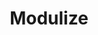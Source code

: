 ---
title: "Modulize"
subheading: "Task runner script for flexible modular projects"
excerpt: "Lorem ipsum dolor sit amet, consectetur adipiscing elit, sed do eiusmod tempor incididunt"
pinned: true
priority: 1
section: "portfolio"
category: "Bash/Shell Scripting"
type: "Automation Script"
experience: "personal project"
repo_url: "https://github.com/"
demo_url: "https://github.com/github_pages"
status: "published"
tags:
    - "Bash/Shell"
---
